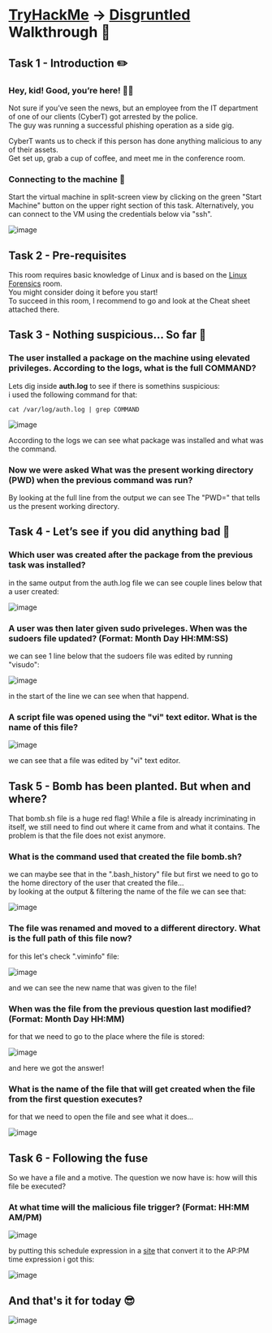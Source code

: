 # [TryHackMe](https://tryhackme.com/dashboard) -> [Disgruntled](https://tryhackme.com/room/disgruntled) Walkthrough 🎯
## Task 1 - Introduction ✏️
### Hey, kid! Good, you’re here! 👋🏻

Not sure if you’ve seen the news, but an employee from the IT department of one of our clients (CyberT) got arrested by the police.  
The guy was running a successful phishing operation as a side gig.  

CyberT wants us to check if this person has done anything malicious to any of their assets.  
Get set up, grab a cup of coffee, and meet me in the conference room.  

### Connecting to the machine 🔗  
Start the virtual machine in split-screen view by clicking on the green "Start Machine" button on the upper right section of this task. Alternatively, you can connect to the VM using the credentials below via "ssh".

![image](https://user-images.githubusercontent.com/127505784/229293145-837e3412-306d-4636-bf2e-6cbbb5da3c4e.png)

## Task 2 - Pre-requisites

This room requires basic knowledge of Linux and is based on the [Linux Forensics](https://tryhackme.com/room/linuxforensics) room.  
You might consider doing it before you start!  
To succeed in this room, I recommend to go and look at the Cheat sheet attached there. 

## Task 3 - Nothing suspicious... So far 🤨
### The user installed a package on the machine using elevated privileges. According to the logs, what is the **full COMMAND**?  
Lets dig inside **auth.log** to see if there is somethins suspicious:  
i used the following command for that:  
```shell
cat /var/log/auth.log | grep COMMAND 
```
![image](https://user-images.githubusercontent.com/127505784/229294155-be71b556-93cc-49da-98ad-8128b5009092.png)

According to the logs we can see what package was installed and what was the command.  

### Now we were asked What was the present working directory (PWD) when the previous command was run?  

By looking at the full line from the output we can see The "PWD=" that tells us the present working directory.

## Task 4 -  Let’s see if you did anything bad 👀  
### Which user was created after the package from the previous task was installed?  
in the same output from the auth.log file we can see couple lines below that a user created:

![image](https://user-images.githubusercontent.com/127505784/229294678-dd90b968-5968-4258-a626-e7dab18c7ca5.png)

### A user was then later given sudo priveleges. When was the sudoers file updated? (Format: Month Day HH:MM:SS)  
we can see 1 line below that the sudoers file was edited by running "visudo":  

![image](https://user-images.githubusercontent.com/127505784/229294797-b13cdf56-41aa-4140-8acf-af2e0f316377.png)

in the start of the line we can see when that happend.  

### A script file was opened using the "vi" text editor. What is the name of this file?

![image](https://user-images.githubusercontent.com/127505784/229294882-62f5c96c-75d8-406c-96f6-120a5074b319.png)

we can see that a file was edited by "vi" text editor.  

## Task 5 - Bomb has been planted. But when and where?
That bomb.sh file is a huge red flag! While a file is already incriminating in itself, we still need to find out where it came from and what it contains. The problem is that the file does not exist anymore.  

### What is the command used that created the file **bomb.sh**?

we can maybe see that in the ".bash_history" file but first we need to go to the home directory of the user that created the file...  
by looking at the output & filtering the name of the file we can see that:  

![image](https://user-images.githubusercontent.com/127505784/229295270-a04852a0-5217-49a9-9711-5c25be6501d6.png)

### The file was renamed and moved to a different directory. What is the full path of this file now?

for this let's check ".viminfo" file:  

![image](https://user-images.githubusercontent.com/127505784/229295380-66f8c3b1-a3f3-4e88-8ad5-d18fd4e3b2b2.png)

and we can see the new name that was given to the file!

### When was the file from the previous question last modified? (Format: Month Day HH:MM)

for that we need to go to the place where the file is stored:  

![image](https://user-images.githubusercontent.com/127505784/229295482-128b01e4-44f4-4b7a-b66d-efd845264a64.png)

and here we got the answer!

### What is the name of the file that will get created when the file from the first question executes?

for that we need to open the file and see what it does...

![image](https://user-images.githubusercontent.com/127505784/229295542-00d5ccc5-6474-46cb-ae6f-da5ef9ebb87e.png)

## Task 6 - Following the fuse 
So we have a file and a motive. The question we now have is: how will this file be executed?
### At what time will the malicious file trigger? (Format: HH:MM AM/PM)  

![image](https://user-images.githubusercontent.com/127505784/229295628-a10061e3-70e4-4da4-a8ed-289eebd92cb0.png)

by putting this schedule expression in a [site](https://crontab.guru/) that convert it to the AP:PM time expression i got this:

![image](https://user-images.githubusercontent.com/127505784/229295735-5ae7232a-8f20-4a0b-b66c-4ced73d40958.png)

## And that's it for today 😎 
![image](https://user-images.githubusercontent.com/127505784/229295946-db1d7eaa-f837-4224-ad6b-260d0c8ec32b.png)
